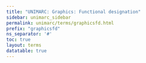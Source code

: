 ```yaml
---
title: "UNIMARC: Graphics: Functional designation"
sidebar: unimarc_sidebar
permalink: unimarc/terms/graphicsfd.html
prefix: "graphicsfd"
ns_separator: '#'
toc: true
layout: terms
datatable: true
---
```


